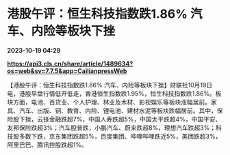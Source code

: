 # 港股午评：恒生科技指数跌1.86% 汽车、内险等板块下挫

**2023-10-19 04:29**

**https://api3.cls.cn/share/article/1489634?os=web&sv=7.7.5&app=CailianpressWeb**

【港股午评：恒生科技指数跌1.86% 汽车、内险等板块下挫】财联社10月19日电，港股早盘行情低开低走，香港恒生指数跌1.95%，恒生科技指数跌1.86%。板块方面，电池、百货业、个人护理、林业及木材、影视娱乐等板块涨幅居前。家具、汽车、出版、铜、教育、内险、锂电池、建材水泥等板块跌幅居前。其中，保险股下挫，云锋金融跌超7%，中国人寿跌超5%，中国太平跌超4%，中国平安、友邦保险跌超3%；汽车股普跌，小鹏汽车、蔚来跌超8%，理想汽车跌超3%；科技股多数下跌，京东集团跌超5%，百度集团、哔哩哔哩跌近5%，美团跌超3%，阿里巴巴、腾讯控股跌超1%。